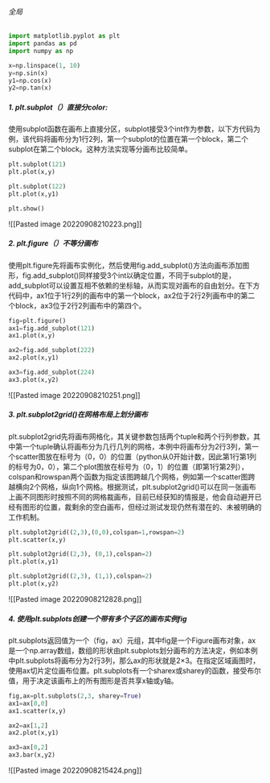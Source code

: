 ###### 全局
``` Python
import matplotlib.pyplot as plt
import pandas as pd
import numpy as np

x=np.linspace(1, 10)
y=np.sin(x)
y1=np.cos(x)
y2=np.tan(x)
```


##### 1. plt.subplot（）直接分color: 
使用subplot函数在画布上直接分区，subplot接受3个int作为参数，以下方代码为例，该代码将画布分为1行2列，第一个subplot的位置在第一个block，第二个subplot在第二个block。这种方法实现等分画布比较简单。
``` Python
plt.subplot(121)
plt.plot(x,y)

plt.subplot(122)
plt.plot(x,y1)

plt.show()

```
![[Pasted image 20220908210223.png]]

##### 2. plt.figure（）不等分画布
使用plt.figure先将画布实例化，然后使用fig.add_subplot()方法向画布添加图形，fig.add_subplot()同样接受3个int以确定位置，不同于subplot的是，add_subplot可以设置互相不依赖的坐标轴，从而实现对画布的自由划分。在下方代码中，ax1位于1行2列的画布中的第一个block，ax2位于2行2列画布中的第二个block，ax3位于2行2列画布中的第四个。
``` Python
fig=plt.figure()
ax1=fig.add_subplot(121)
ax1.plot(x,y)

ax2=fig.add_subplot(222)
ax2.plot(x,y1)

ax3=fig.add_subplot(224)
ax3.plot(x,y2)

```
![[Pasted image 20220908210251.png]]

##### 3. plt.subplot2grid()在网格布局上划分画布
plt.subplot2grid先将画布网格化，其关键参数包括两个tuple和两个行列参数，其中第一个tuple确认将画布分为几行几列的网格，本例中将画布分为2行3列，第一个scatter图放在标号为（0，0）的位置（python从0开始计数，因此第1行第1列的标号为0，0），第二个plot图放在标号为（0，1）的位置（即第1行第2列），colspan和rowspan两个函数为指定该图跨越几个网格，例如第一个scatter图跨越横向2个网格，纵向1个网格。根据测试，plt.subplot2grid()可以在同一张画布上画不同图形时按照不同的网格裁画布，目前已经获知的情报是，他会自动避开已经有图形的位置，裁剩余的空白画布，但经过测试发现仍然有潜在的、未被明确的工作机制。
``` Python
plt.subplot2grid((2,3),(0,0),colspan=1,rowspan=2)
plt.scatter(x,y)

plt.subplot2grid((2,3), (0,1),colspan=2)
plt.plot(x,y1)

plt.subplot2grid((2,3), (1,1),colspan=2)
plt.plot(x,y2)

```
![[Pasted image 20220908212828.png]]
##### 4. 使用plt.subplots创建一个带有多个子区的画布实例fig
plt.subplots返回值为一个（fig，ax）元组，其中fig是一个Figure画布对象，ax是一个np.array数组，数组的形状由plt.subplots划分画布的方法决定，例如本例中plt.subplots将画布分为2行3列，那么ax的形状就是2×3。在指定区域画图时，使用ax切片定位画布位置。plt.subplots有一个sharex或sharey的函数，接受布尔值，用于决定该画布上的所有图形是否共享x轴或y轴。
```Python
fig,ax=plt.subplots(2,3, sharey=True)
ax1=ax[0,0]
ax1.scatter(x,y)

ax2=ax[1,2]
ax2.plot(x,y1)

ax3=ax[0,2]
ax3.bar(x,y2)

```

![[Pasted image 20220908215424.png]]